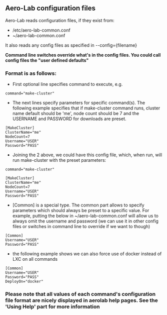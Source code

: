 ## Aero-Lab configuration files

Aero-Lab reads configuration files, if they exist from:
* /etc/aero-lab-common.conf
* ~/aero-lab-common.conf

It also reads any config files as specified in --config={filename}

**Command line switches override what's in the config files. You could call config files the "user defined defaults"**

### Format is as follows:

* First optional line specifies command to execute, e.g.
```
command="make-cluster"
```
* The next lines specify parameters for specific command(s). The following example specifies that if make-cluster command runs, cluster name default should be 'me', node count should be 7 and the USERNAME and PASSWORD for downloads are preset.
```
[MakeCluster]
ClusterName="me"
NodeCount=7
Username="USER"
Password="PASS"
```
* Joining the 2 above, we could have this config file, which, when run, will run make-cluster with the preset parameters:
```
command="make-cluster"

[MakeCluster]
ClusterName="me"
NodeCount=7
Username="USER"
Password="PASS"
```
* [Common] is a special type. The common part allows to specify parameters which should always be preset to a specific value. For example, putting the below in ~/aero-lab-common.conf will allow us to always omit the username and password (we can use it in other config files or switches in command line to override if we want to though)
```
[Common]
Username="USER"
Password="PASS"
```

* the following example shows we can also force use of docker instead of LXC on all commands
```
[Common]
Username="USER"
Password="PASS"
DeployOn="docker"
```

### Please note that all values of each command's configuration file format are nicely displayed in aerolab help pages. See the 'Using Help' part for more information